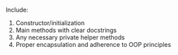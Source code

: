 Include:

1. Constructor/initialization
2. Main methods with clear docstrings
3. Any necessary private helper methods
4. Proper encapsulation and adherence to OOP principles
